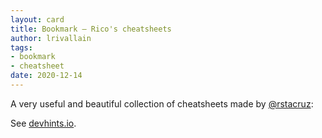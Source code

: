 ```yaml
---
layout: card
title: Bookmark – Rico's cheatsheets
author: lrivallain
tags:
- bookmark
- cheatsheet
date: 2020-12-14
---
```


A very useful and beautiful collection of cheatsheets made by [@rstacruz](https://ricostacruz.com/):

See [devhints.io](https://devhints.io/).
